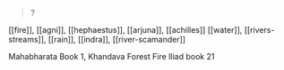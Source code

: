 > ?

[[fire]], [[agni]], [[hephaestus]], [[arjuna]], [[achilles]]
[[water]], [[rivers-streams]], [[rain]], [[indra]], [[river-scamander]]

Mahabharata Book 1, Khandava Forest Fire
Iliad book 21